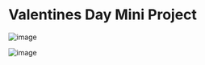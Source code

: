 # Valentines Day Mini Project

![image](https://github.com/KristianPepa/Random-Creations/assets/80427725/d2a7e641-408b-40e0-82ea-8a4a70245450)

![image](https://github.com/KristianPepa/Random-Creations/assets/80427725/23572829-0294-425f-b547-691168de7b85)
